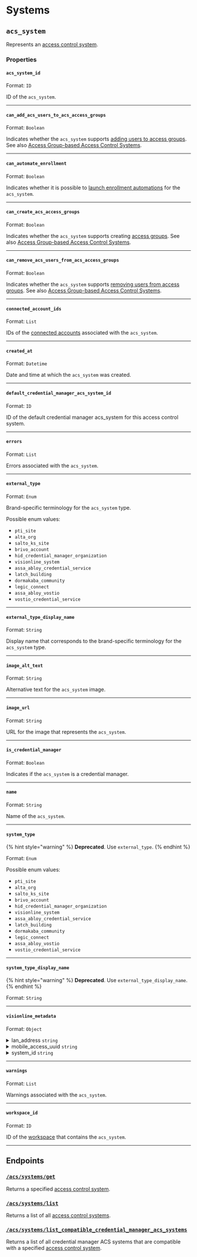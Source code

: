 # Systems

## `acs_system`

Represents an [access control system](https://docs.seam.co/latest/capability-guides/access-systems).

### Properties

#### `acs_system_id`

Format: `ID`

ID of the `acs_system`.


---

#### `can_add_acs_users_to_acs_access_groups`

Format: `Boolean`

Indicates whether the `acs_system` supports [adding users to access groups](https://docs.seam.co/latest/capability-guides/access-systems/assigning-users-to-access-groups#add-an-acs-user-to-an-access-group). See also [Access Group-based Access Control Systems](../../../capability-guides/access-systems/understanding-access-control-system-differences.md#access-group-based-access-control-systems).


---

#### `can_automate_enrollment`

Format: `Boolean`

Indicates whether it is possible to [launch enrollment automations](https://docs.seam.co/latest/capability-guides/mobile-access-in-development/issuing-mobile-credentials-from-an-access-control-system#prepare-the-phones-for-a-user-identity-to-start-receiving-mobile-credentials-using-an-enrollment-aut) for the `acs_system`.


---

#### `can_create_acs_access_groups`

Format: `Boolean`

Indicates whether the `acs_system` supports creating [access groups](https://docs.seam.co/latest/capability-guides/access-systems/assigning-users-to-access-groups). See also [Access Group-based Access Control Systems](../../../capability-guides/access-systems/understanding-access-control-system-differences.md#access-group-based-access-control-systems).


---

#### `can_remove_acs_users_from_acs_access_groups`

Format: `Boolean`

Indicates whether the `acs_system` supports [removing users from access groups](https://docs.seam.co/latest/capability-guides/access-systems/assigning-users-to-access-groups#remove-an-acs-user-from-an-access-group). See also [Access Group-based Access Control Systems](../../../capability-guides/access-systems/understanding-access-control-system-differences.md#access-group-based-access-control-systems).


---

#### `connected_account_ids`

Format: `List`

IDs of the [connected accounts](../../../core-concepts/connected-accounts/README.md) associated with the `acs_system`.


---

#### `created_at`

Format: `Datetime`

Date and time at which the `acs_system` was created.


---

#### `default_credential_manager_acs_system_id`

Format: `ID`

ID of the default credential manager acs_system for this access control system.


---

#### `errors`

Format: `List`

Errors associated with the `acs_system`.


---

#### `external_type`

Format: `Enum`

Brand-specific terminology for the `acs_system` type.

Possible enum values:
- `pti_site`
- `alta_org`
- `salto_ks_site`
- `brivo_account`
- `hid_credential_manager_organization`
- `visionline_system`
- `assa_abloy_credential_service`
- `latch_building`
- `dormakaba_community`
- `legic_connect`
- `assa_abloy_vostio`
- `vostio_credential_service`


---

#### `external_type_display_name`

Format: `String`

Display name that corresponds to the brand-specific terminology for the `acs_system` type.


---

#### `image_alt_text`

Format: `String`

Alternative text for the `acs_system` image.


---

#### `image_url`

Format: `String`

URL for the image that represents the `acs_system`.


---

#### `is_credential_manager`

Format: `Boolean`

Indicates if the `acs_system` is a credential manager.


---

#### `name`

Format: `String`

Name of the `acs_system`.


---

#### `system_type`

{% hint style="warning" %}
**Deprecated**. Use `external_type`.
{% endhint %}

Format: `Enum`

Possible enum values:
- `pti_site`
- `alta_org`
- `salto_ks_site`
- `brivo_account`
- `hid_credential_manager_organization`
- `visionline_system`
- `assa_abloy_credential_service`
- `latch_building`
- `dormakaba_community`
- `legic_connect`
- `assa_abloy_vostio`
- `vostio_credential_service`


---

#### `system_type_display_name`

{% hint style="warning" %}
**Deprecated**. Use `external_type_display_name`.
{% endhint %}

Format: `String`


---

#### `visionline_metadata`

Format: `Object`

<details>
<summary>lan_address <code>string</code></summary>
IP address or hostname of the main Visionline server relative to the Seam Bridge on the local network.
</details>
<details>
<summary>mobile_access_uuid <code>string</code></summary>
Keyset loaded into a reader. Mobile keys and reader administration tools securely authenticate only with readers programmed with a matching keyset.
</details>
<details>
<summary>system_id <code>string</code></summary>
Unique ID assigned by the ASSA ABLOY licensing team that identifies each hotel in your credential manager.
</details>

---

#### `warnings`

Format: `List`

Warnings associated with the `acs_system`.


---

#### `workspace_id`

Format: `ID`

ID of the [workspace](../../../core-concepts/workspaces/README.md) that contains the `acs_system`.


---

## Endpoints

### [`/acs/systems/get`](./get.md)

Returns a specified [access control system](https://docs.seam.co/latest/capability-guides/access-systems).
### [`/acs/systems/list`](./list.md)

Returns a list of all [access control systems](https://docs.seam.co/latest/capability-guides/access-systems).
### [`/acs/systems/list_compatible_credential_manager_acs_systems`](./list_compatible_credential_manager_acs_systems.md)

Returns a list of all credential manager ACS systems that are compatible with a specified
[access control system](https://docs.seam.co/latest/capability-guides/access-systems).

